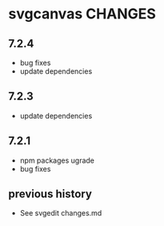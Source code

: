 # svgcanvas CHANGES

## 7.2.4
- bug fixes 
- update dependencies

## 7.2.3
- update dependencies

## 7.2.1
- npm packages ugrade 
- bug fixes

## previous history 
- See svgedit changes.md
